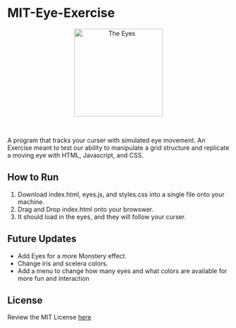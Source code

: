  # MIT-Eye-Exercise
 
<p align="center"><img src="https://cdn.discordapp.com/attachments/614283899354218518/934937983994437672/unknown.png" alt="The Eyes" width="200"></p> <br>

A program that tracks your curser with simulated eye movement. An Exercise meant to test our ability to manipulate a grid structure and replicate a moving eye with HTML, Javascript, and CSS. 

## How to Run

1. Download index.html, eyes.js, and styles.css into a single file onto your machine. 
2. Drag and Drop index.html onto your browswer. 
3. It should load in the eyes, and they will follow your curser. 

## Future Updates
* Add Eyes for a more Monstery effect.
* Change iris and scelera colors.
* Add a menu to change how many eyes and what colors are available for more fun and interaction

## License 

Review the MIT License [here](https://github.com/ErMcGimsey/MIT-Eye-Exercise/blob/main/LICENSE)
